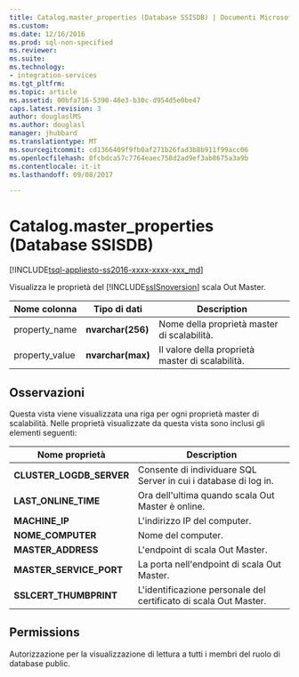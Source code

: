 ```yaml
---
title: Catalog.master_properties (Database SSISDB) | Documenti Microsoft
ms.custom: 
ms.date: 12/16/2016
ms.prod: sql-non-specified
ms.reviewer: 
ms.suite: 
ms.technology:
- integration-services
ms.tgt_pltfrm: 
ms.topic: article
ms.assetid: 00bfa716-5390-48e3-b30c-d954d5e0be47
caps.latest.revision: 3
author: douglaslMS
ms.author: douglasl
manager: jhubbard
ms.translationtype: MT
ms.sourcegitcommit: cd1366409f9fb0af271b26fad3b8b911f99acc06
ms.openlocfilehash: 0fcbdca57c7764eaec758d2ad9ef3ab8675a3a9b
ms.contentlocale: it-it
ms.lasthandoff: 09/08/2017

---
```

# <a name="catalogmasterproperties-ssisdb-database"></a>Catalog.master_properties (Database SSISDB)
[!INCLUDE[tsql-appliesto-ss2016-xxxx-xxxx-xxx_md](../../includes/tsql-appliesto-ss2016-xxxx-xxxx-xxx-md.md)]

Visualizza le proprietà del [!INCLUDE[ssISnoversion](../../includes/ssisnoversion-md.md)] scala Out Master.

|Nome colonna|Tipo di dati|Description|  
|-----------------|---------------|-----------------|  
|property_name|**nvarchar(256)**|Nome della proprietà master di scalabilità.|  
|property_value|**nvarchar(max)**|Il valore della proprietà master di scalabilità.|

## <a name="remarks"></a>Osservazioni
Questa vista viene visualizzata una riga per ogni proprietà master di scalabilità. Nelle proprietà visualizzate da questa vista sono inclusi gli elementi seguenti:

|Nome proprietà|Description|  
|-------------------|-----------------| 
|**CLUSTER_LOGDB_SERVER**|Consente di individuare SQL Server in cui i database di log in.|
|**LAST_ONLINE_TIME**|Ora dell'ultima quando scala Out Master è online.|
|**MACHINE_IP**|L'indirizzo IP del computer.|
|**NOME_COMPUTER**|Nome del computer.|
|**MASTER_ADDRESS**|L'endpoint di scala Out Master.|
|**MASTER_SERVICE_PORT**|La porta nell'endpoint di scala Out Master.|
|**SSLCERT_THUMBPRINT**|L'identificazione personale del certificato di scala Out Master.|

## <a name="permissions"></a>Permissions
Autorizzazione per la visualizzazione di lettura a tutti i membri del ruolo di database public. 

